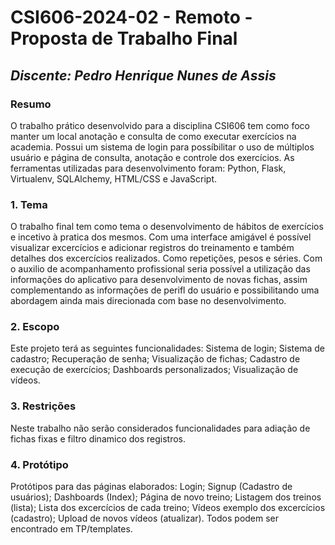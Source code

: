 # **CSI606-2024-02 - Remoto - Proposta de Trabalho Final**

## *Discente: Pedro Henrique Nunes de Assis*

<!-- Descrever um resumo sobre o trabalho. -->

### Resumo
  O trabalho prático desenvolvido para a disciplina CSI606 tem como foco manter um local anotação e consulta de como executar exercícios na academia. Possui um sistema de login para possíbilitar o uso de múltiplos
  usuário e página de consulta, anotação e controle dos exercícios. As ferramentas utilizadas para desenvolvimento foram: Python, Flask, Virtualenv, SQLAlchemy, HTML/CSS e JavaScript.
<!-- Apresentar o tema. -->
### 1. Tema

  O trabalho final tem como tema o desenvolvimento de hábitos de exercícios e incetivo à pratica dos mesmos. Com uma interface amigável é possível visualizar excercícios e adicionar registros do treinamento e também detalhes dos excercícios realizados. Como repetições, pesos e séries. Com o auxilio de acompanhamento profissional seria possível a utilização das informações do aplicativo para desenvolvimento de novas fichas, assim complementando as informações de perifl do usuário e possibilitando uma abordagem ainda mais direcionada com base no desenvolvimento. 

<!-- Descrever e limitar o escopo da aplicação. -->
### 2. Escopo
  
  Este projeto terá as seguintes funcionalidades:
    Sistema de login;
    Sistema de cadastro;
    Recuperação de senha;
    Visualização de fichas;
    Cadastro de execução de exercícios;
    Dashboards personalizados;
    Visualização de vídeos.
<!-- Apresentar restrições de funcionalidades e de escopo. -->
### 3. Restrições

  Neste trabalho não serão considerados funcionalidades para adiação de fichas fixas e filtro dinamico dos registros.
  
<!-- Construir alguns protótipos para a aplicação, disponibilizá-los no Github e descrever o que foi considerado. //-->
### 4. Protótipo

  Protótipos para das páginas elaborados:
    Login;
    Signup (Cadastro de usuários);
    Dashboards (Index);
    Página de novo treino;
    Listagem dos treinos (lista);
    Lista dos excercícios de cada treino;
    Vídeos exemplo dos excercícios (cadastro);
    Upload de novos vídeos (atualizar).
  Todos podem ser encontrado em TP/templates.

    

 
